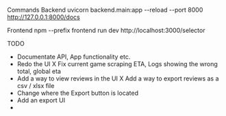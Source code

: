 Commands
Backend
uvicorn backend.main:app --reload --port 8000
http://127.0.0.1:8000/docs

Frontend
npm --prefix frontend run dev
http://localhost:3000/selector


TODO
- Documentate API, App functionality etc. 
- Redo the UI
X Fix current game scraping ETA, Logs showing the wrong total, global eta
- Add a way to view reviews in the UI
X Add a way to export reviews as a csv / xlsx file 
- Change where the Export button is located
- Add an export UI
- 